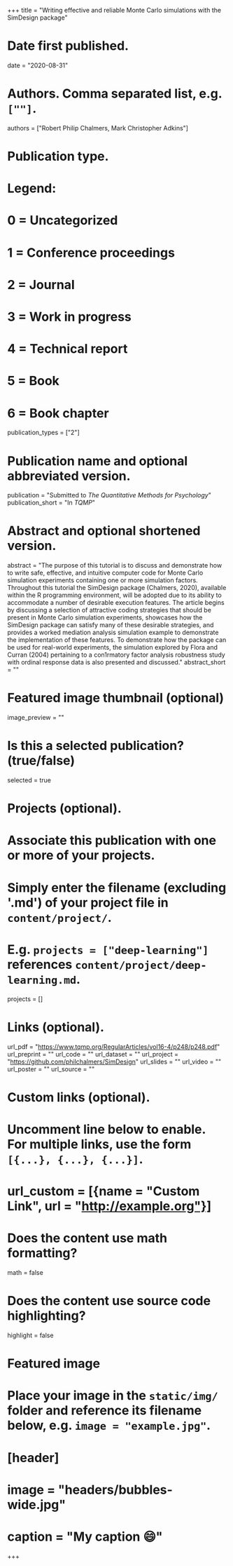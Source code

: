 +++
title = "Writing effective and reliable Monte Carlo simulations with the SimDesign package"

# Date first published.
date = "2020-08-31"

# Authors. Comma separated list, e.g. `[""]`.
authors = ["Robert Philip Chalmers, Mark Christopher Adkins"]

# Publication type.
# Legend:
# 0 = Uncategorized
# 1 = Conference proceedings
# 2 = Journal
# 3 = Work in progress
# 4 = Technical report
# 5 = Book
# 6 = Book chapter
publication_types = ["2"]

# Publication name and optional abbreviated version.
publication = "Submitted to *The Quantitative Methods for Psychology*"
publication_short = "In *TQMP*"

# Abstract and optional shortened version.
abstract = "The purpose of this tutorial is to discuss and demonstrate how to write safe, effective, and intuitive computer code for Monte Carlo simulation experiments containing one or more simulation factors. Throughout this tutorial the SimDesign package (Chalmers, 2020), available within the R programming environment, will be adopted due to its ability to accommodate a number of desirable execution features. The article begins by discussing a selection of attractive coding strategies that should be present in Monte Carlo simulation experiments, showcases how the SimDesign package can satisfy many of these desirable strategies, and provides a worked mediation analysis simulation example to demonstrate the implementation of these features. To demonstrate how the package can be used for real-world experiments, the simulation explored by Flora and Curran (2004) pertaining to a con1rmatory factor analysis robustness study with ordinal response data is also presented and discussed."
abstract_short = ""

# Featured image thumbnail (optional)
image_preview = ""

# Is this a selected publication? (true/false)
selected = true

# Projects (optional).
#   Associate this publication with one or more of your projects.
#   Simply enter the filename (excluding '.md') of your project file in `content/project/`.
#   E.g. `projects = ["deep-learning"]` references `content/project/deep-learning.md`.
projects = []

# Links (optional).
url_pdf = "https://www.tqmp.org/RegularArticles/vol16-4/p248/p248.pdf"
url_preprint = ""
url_code = ""
url_dataset = ""
url_project = "https://github.com/philchalmers/SimDesign"
url_slides = ""
url_video = ""
url_poster = ""
url_source = ""

# Custom links (optional).
#   Uncomment line below to enable. For multiple links, use the form `[{...}, {...}, {...}]`.
# url_custom = [{name = "Custom Link", url = "http://example.org"}]

# Does the content use math formatting?
math = false

# Does the content use source code highlighting?
highlight = false

# Featured image
# Place your image in the `static/img/` folder and reference its filename below, e.g. `image = "example.jpg"`.
# [header]
# image = "headers/bubbles-wide.jpg"
# caption = "My caption 😄"

+++
